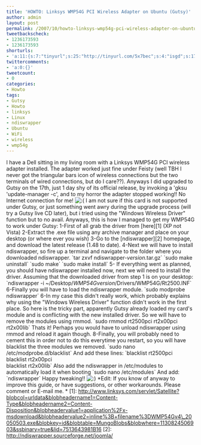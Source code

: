 ```yaml
---
title: 'HOWTO: Linksys WMP54G PCI Wireless Adapter on Ubuntu (Gutsy)'
author: admin
layout: post
permalink: /2007/10/howto-linksys-wmp54g-pci-wireless-adapter-on-ubuntu-gutsy/
tweetbackscheck:
- 1236173593
- 1236173593
shorturls:
- 'a:11:{s:7:"tinyurl";s:25:"http://tinyurl.com/5x7bec";s:4:"isgd";s:17:"http://is.gd/fiTD";s:5:"bitly";s:18:"http://bit.ly/brTm";s:5:"snipr";s:22:"http://snipr.com/9sftf";s:5:"snurl";s:22:"http://snurl.com/9sftf";s:7:"snipurl";s:24:"http://snipurl.com/9sftf";s:4:"trim";s:17:"http://tr.im/49iw";s:5:"adjix";s:207:"(10 Jan 2008 temporary restriction: API requires valid partnerID or partnerEmail key in request. Contact us if this affects you.) Invalid Adjix request. API documentation @ http://web.adjix.com/AdjixAPI.html";s:4:"advu";s:203:"(10 Jan 2008 temporary restriction: API requires valid partnerID or partnerEmail key in request. Contact us if this affects you.) Invalid Adjix request. API documentation @ http://web.ad.vu/AdjixAPI.html";s:4:"zima";s:19:"http://zi.ma/089351";s:9:"permalink";s:86:"http://hehe2.net/linuxhowto/howto-linksys-wmp54g-pci-wireless-adapter-on-ubuntu-gutsy/";}'
twittercomments:
- 'a:0:{}'
tweetcount:
- 0
categories:
- Howto
tags:
- Gutsy
- Howto
- linksys
- Linux
- ndiswrapper
- Ubuntu
- WiFi
- wireless
- wmp54g
---
```

I have a Dell sitting in my living room with a Linksys WMP54G PCI wireless adapter installed. The adapter worked just fine under Feisty (well TBH I never got the triangular bars icon of wireless connections but the two terminals of wired connections, but do I care??). Anyways I did upgraded to Gutsy on the 17th, just 1 day shy of its official release, by invoking a 'gksu 'update-manager -c', and to my horror the adapter stopped working!! No Internet connection for me! ![:(](http://192.168.1.2/blog2/wp-includes/images/smilies/icon_sad.gif)
I am not sure if this card is not supported under Gutsy, or just something went awry during the upgrade process (will try a Gutsy live CD later), but i tried using the "Windows Wireless Driver" function but to no avail.
Anyways, this is how I managed to get my WMP54G to work under Gutsy:
1-First of all grab the driver from \[here\]\[1\] (XP not Vista)
2-Extract the .exe file using any archive manager and place on your desktop (or where ever you wish)
3-Go to the \[ndiswrapper\]\[2\] homepage, and download the latest release (1.48 to date).
4-Next we will have to install ndiswrapper, so fire up a terminal and navigate to the folder where you downloaded ndiswrapper.
\`tar zxvf ndiswrapper-_version_.tar.gz\` 
\`sudo make uninstall\` 
\`sudo make\` 
\`sudo make install\`
5- If everything went as planned, you should have ndiswrapper installed now, next we will need to install the driver. Assuming that the downloaded driver from step 1 is on your desktop: 
\`ndiswrapper -i ~/Desktop/_WMP54Gversion_/Drivers/WMP54G/Rt2500.INF\`
6-Finally you will have to load the ndiswrapper module. 
\`sudo modprobe ndiswrapper\`
6-In my case this didn't really work, which probably explains why using the "Windows Wireless Driver" function didn't work in the first place. So here is the tricky part, apparently Gutsy already loaded my card's module and is conflicting with the new installed driver. So we will have to remove the modules using rmmod.
\`sudo rmmod rt2500pci rt2x00pci rt2x00lib\`
Thats it! Perhaps you would have to unload ndiswrapper using rmmod and reload it again though.
8-Finally, you will probably need to cement this in order not to do this everytime you restart, so you will have blacklist the three modules we removed. 
\`sudo nano /etc/modprobe.d/blacklist\`
And add these lines:
\`blacklist rt2500pci  
blacklist rt2x00pci  
blacklist rt2x00lib\`
Also add the ndiswrapper in /etc/modules to automatically load it when booting 
\`sudo nano /etc/modules\` 
And add: 
\`ndiswrapper\`
Happy tweaking!! ![:)](http://192.168.1.2/blog2/wp-includes/images/smilies/icon_smile.gif)
\*Edit: If you know of anyway to improve this guide, or have suggestions, or other workarounds. Please comment or E-mail me. \*
\[1\]: http://www.linksys.com/servlet/Satellite?blobcol=urldata&blobheadername1=Content-Type&blobheadername2=Content-Disposition&blobheadervalue1=application%2Fx-msdownload&blobheadervalue2=inline%3B+filename%3DWMP54Gv4\_20050503.exe&blobkey=id&blobtable=MungoBlobs&blobwhere=1130824506903&ssbinary=true&lid=7513643981B16
\[2\]: http://ndiswrapper.sourceforge.net/joomla/